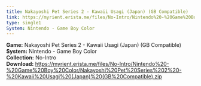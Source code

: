 ```yaml
---
title: Nakayoshi Pet Series 2 - Kawaii Usagi (Japan) (GB Compatible)
link: https://myrient.erista.me/files/No-Intro/Nintendo%20-%20Game%20Boy%20Color/Nakayoshi%20Pet%20Series%202%20-%20Kawaii%20Usagi%20(Japan)%20(GB%20Compatible).zip
type: single1
System: Nintendo - Game Boy Color
---
```

<b>Game:</b> Nakayoshi Pet Series 2 - Kawaii Usagi (Japan) (GB Compatible)<br>
<b>System:</b> Nintendo - Game Boy Color<br>
<b>Collection:</b> No-Intro<br>
<b>Download:</b> https://myrient.erista.me/files/No-Intro/Nintendo%20-%20Game%20Boy%20Color/Nakayoshi%20Pet%20Series%202%20-%20Kawaii%20Usagi%20(Japan)%20(GB%20Compatible).zip